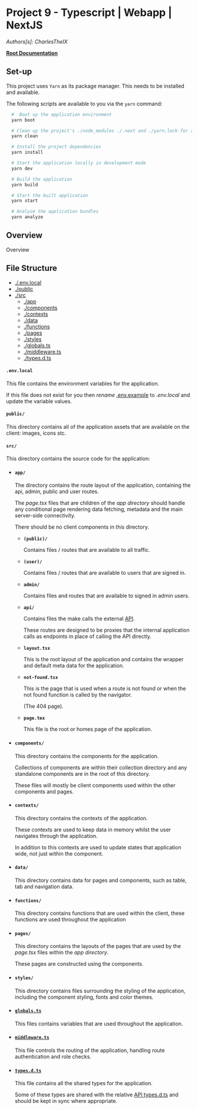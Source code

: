 # Project 9 - Typescript | Webapp | NextJS

_Authors[s]: CharlesTheIX_

**[Root Documentation](../ReadMe.md)**

## Set-up

This project uses `Yarn` as its package manager. This needs to be installed and available.

The following scripts are available to you via the `yarn` command:

```bash
  #  Boot up the application environment
  yarn boot

  # Clean up the project's ./node_modules ./.next and ./yarn.lock for a clean install
  yarn clean

  # Install the project dependencies
  yarn install

  # Start the application locally in development mode
  yarn dev

  # Build the application
  yarn build

  # Start the built application
  yarn start

  # Analyze the application bundles
  yarn analyze

```

## Overview

Overview

## File Structure

- [./.env.local](#envlocal)
- [./public](#public)
- [./src](#src)
  - [./app](#app)
  - [./components](#components)
  - [./contexts](#contexts)
  - [./data](#data)
  - [./functions](#functions)
  - [./pages](#pages)
  - [./styles](#styles)
  - [./globals.ts](#globalsts)
  - [./middleware.ts](#middlewarets)
  - [./types.d.ts](#typesdts)

#### **`.env.local`**

This file contains the environment variables for the application.

If this file does not exist for you then _rename_ [.env.example](./.env.example) to _.env.local_ and update the variable values.

#### **`public/`**

This directory contains all of the application assets that are available on the client: images, icons stc.

#### **`src/`**

This directory contains the source code for the application:

- #### **`app/`**

  The directory contains the route layout of the application, containing the api, admin, public and user routes.

  The _page.tsx_ files that are children of the _app directory_ should handle any conditional page rendering data fetching, metadata and the main server-side connectivity.

  There should be no client components in this directory.

  - **`(public)/`**

    Contains files / routes that are available to all traffic.

  - **`(user)/`**

    Contains files / routes that are available to users that are signed in.

  - **`admin/`**

    Contains files and routes that are available to signed in admin users.

  - **`api/`**

    Contains files the make calls the external [API](../api/ReadMe.md).

    These routes are designed to be proxies that the internal application calls as endpoints in place of calling the API directly.

  - **`layout.tsx`**

    This is the root layout of the application and contains the wrapper and default meta data for the application.

  - **`not-found.tsx`**

    This is the page that is used when a route is not found or when the not found function is called by the navigator.

    (The 404 page).

  - **`page.tex`**

    This file is the root or homes page of the application.

- #### **`components/`**

  This directory contains the components for the application.

  Collections of components are within their collection directory and any standalone components are in the root of this directory.

  These files will mostly be client components used within the other components and pages.

- #### **`contexts/`**

  This directory contains the contexts of the application.

  These contexts are used to keep data in memory whilst the user navigates through the application.

  In addition to this contexts are used to update states that application wide, not just within the component.

- #### **`data/`**

  This directory contains data for pages and components, such as table, tab and navigation data.

- #### **`functions/`**

  This directory contains functions that are used within the client, these functions are used throughout the application

- #### **`pages/`**

  This directory contains the layouts of the pages that are used by the _page.tsx_ files within the _app directory_.

  These pages are constructed using the components.

- #### **`styles/`**

  This directory contains files surrounding the styling of the application, including the component styling, fonts and color themes.

- #### [**`globals.ts`**](./src/globals.ts)

  This files contains variables that are used throughout the application.

- #### [**`middleware.ts`**](./src/middleware.ts)

  This file controls the routing of the application, handling route authentication and role checks.

- #### [**`types.d.ts`**](./src/types.d.ts)

  This file contains all the shared types for the application.

  Some of these types are shared with the relative [API types.d.ts](../api/src/types.d.ts) and should be kept in sync where appropriate.
